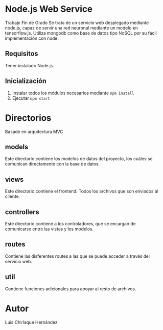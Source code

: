 # Node.js Web Service
Trabajo Fin de Grado
Se trata de un servicio web desplegado mediante node.js, capaz de servir una red neuronal mediante un modelo en tensorflow.js. Utiliza mongodb como base de datos tipo NoSQL por su fácil implementación con node.

## Requisitos
Tener instalado Node.js.

## Inicialización
1. Instalar todos los módulos necesarios mediante `npm install`
2. Ejecutar `npm start`

# Directorios
Basado en arquitectura MVC

## models
Este directorio contiene los modelos de datos del proyecto, los cuáles se comunican directamente con la base de datos.

## views
Este directorio contiene el frontend. Todos los archivos que son enviados al cliente.

## controllers
Este directorio contiene a los controladores, que se encargan de comunicarse entre las vistas y los modelos.

## routes
Contiene las disferentes routes a las que se puede acceder a través del servicio web.

## util
Contiene funciones adicionales para apoyar al resto de archivos.

# Autor
Luis Chirlaque Hernández